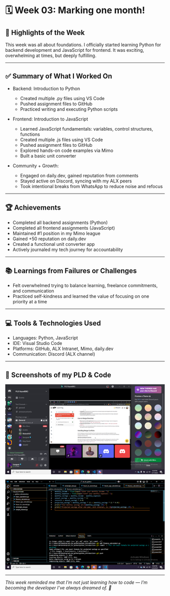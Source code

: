 # 🗓️ Week 03: Marking one month! 

## 🌟 Highlights of the Week

This week was all about foundations. I officially started learning Python for backend development and JavaScript for frontend. It was exciting, overwhelming at times, but deeply fulfilling. 

---

## ✅ Summary of What I Worked On
- Backend: Introduction to Python  
  - Created multiple .py files using VS Code
  - Pushed assignment files to GitHub  
  - Practiced writing and executing Python scripts

- Frontend: Introduction to JavaScript  
  - Learned JavaScript fundamentals: variables, control structures, functions
  - Created multiple .js files using VS Code
  - Pushed assignment files to GitHub  
  - Explored hands-on code examples via Mimo  
  - Built a basic unit converter 

- Community + Growth:  
  - Engaged on daily.dev, gained reputation from comments  
  - Stayed active on Discord, syncing with my ALX peers  
  - Took intentional breaks from WhatsApp to reduce noise and refocus

---

## 🏆 Achievements
- Completed all backend assignments (Python)
- Completed all frontend assignments (JavaScript)
- Maintained #1 position in my Mimo league
- Gained +50 reputation on daily.dev
- Created a functional unit converter app
- Actively journaled my tech journey for accountability

---

## 📚 Learnings from Failures or Challenges
- Felt overwhelmed trying to balance learning, freelance commitments, and communication    
- Practiced self-kindness and learned the value of focusing on one priority at a time

---

## 💻 Tools & Technologies Used
- Languages: Python, JavaScript  
- IDE: Visual Studio Code  
- Platforms: GitHub, ALX Intranet, Mimo, daily.dev  
- Communication: Discord (ALX channel)  

---

## 📸 Screenshots of my PLD & Code
![PLD Screenshot](https://github.com/gemgeek/gems-digital-journal/blob/main/assets/Peer%20Learning.png)

![Python Code Snippet](https://github.com/gemgeek/gems-digital-journal/blob/main/assets/Python%20Assignment.png)

---

_This week reminded me that I’m not just learning how to code — I’m becoming the developer I’ve always dreamed of. 💫_
